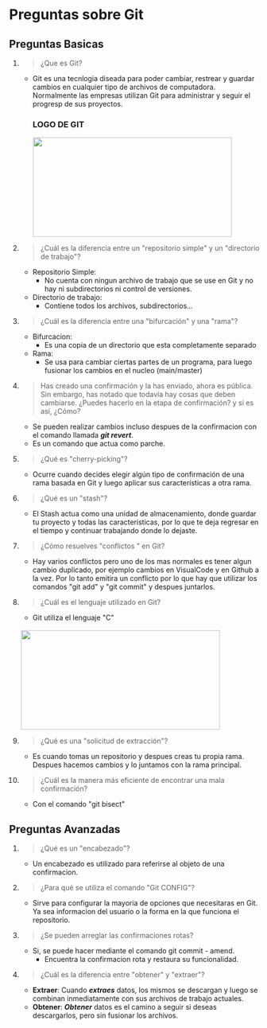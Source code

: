 # Preguntas sobre Git
## Preguntas Basicas

1. >¿Que es Git?
    - Git es una tecnlogia diseada para poder cambiar, restrear y guardar cambios en cualquier tipo de archivos de computadora. Normalmente las empresas utilizan Git para administrar y seguir el progresp de sus proyectos.
        ### LOGO DE GIT
        <img height="200px" width="400px" src="https://git-scm.com/images/logos/downloads/Git-Logo-1788C.png">
2. >¿Cuál es la diferencia entre un "repositorio simple" y un "directorio de trabajo"?
    - Repositorio Simple:
        - No cuenta con ningun archivo de trabajo que se use en Git y no hay ni subdirectorios ni control de versiones.
    - Directorio de trabajo:
        - Contiene todos los archivos, subdirectorios... 
3. >¿Cuál es la diferencia entre una "bifurcación" y una "rama"?
    - Bifurcacion:
        - Es una copia de un directorio que esta completamente separado
    - Rama:
        - Se usa para cambiar ciertas partes de un programa, para luego fusionar los cambios en el nucleo (main/master)
4. >Has creado una confirmación y la has enviado, ahora es pública. Sin embargo, has notado que todavía hay cosas que deben cambiarse. ¿Puedes hacerlo en la etapa de confirmación? y si es así, ¿Cómo?
    - Se pueden realizar cambios incluso despues de la confirmacion con el comando llamada ***git revert***.
    - Es un comando que actua como parche.
5. >¿Qué es "cherry-picking"?
    - Ocurre cuando decides elegir algún tipo de confirmación de una rama basada en Git y luego aplicar sus características a otra rama. 
6. >¿Qué es un "stash"?
    - El Stash actua como una unidad de almacenamiento, donde guardar tu proyecto y todas las caracteristicas, por lo que te deja regresar en el tiempo y continuar trabajando donde lo dejaste.
7. >¿Cómo resuelves "conflictos " en Git?
    - Hay varios conflictos pero uno de los mas normales es tener algun cambio duplicado, por ejemplo cambios en VisualCode y en Github a la vez. Por lo tanto emitira un conflicto por lo que hay que utilizar los comandos "git add" y "git commit" y despues juntarlos.
8. >¿Cuál es el lenguaje utilizado en Git?
    - Git utiliza el lenguaje "C"
    <br>
    <img height="200px" width="400px" src="https://i.blogs.es/21f7ba/c-lenguaje/1366_521.jpg">
   
9. >¿Qué es una "solicitud de extracción"?
    - Es cuando tomas un repositorio y despues creas tu propia rama. Despues hacemos cambios y lo juntamos con la rama principal.
10. >¿Cuál es la manera más eficiente de encontrar una mala confirmación?
    - Con el comando "git bisect"
## Preguntas Avanzadas
1. >¿Qué es un "encabezado"?
    - Un encabezado es utilizado para referirse al objeto de una confirmacion.
2. >¿Para qué se utiliza el comando "Git CONFIG"?
    -  Sirve para configurar la mayoria de opciones que necesitaras en Git. Ya sea informacion del usuario o la forma en la que funciona el repositorio.
3. >¿Se pueden arreglar las confirmaciones rotas?
    - Si, se puede hacer mediante el comando git commit - amend.
        - Encuentra la confirmacion rota y restaura su funcionalidad.
4. >¿Cuál es la diferencia entre "obtener" y "extraer"?
    - **Extraer**: Cuando **_extraes_** datos, los mismos se descargan y luego se combinan inmediatamente con sus archivos de trabajo actuales.
    - **Obtener**: **_Obtener_** datos es el camino a seguir si deseas descargarlos, pero sin fusionar los archivos.
